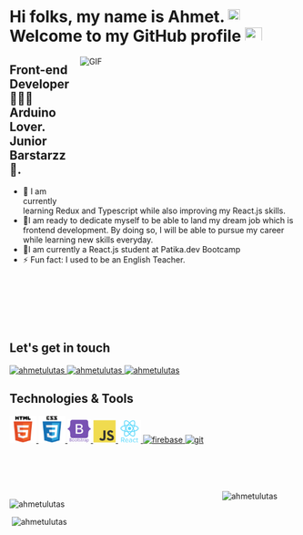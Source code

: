 
# Hi folks, my name is Ahmet. <img src="https://media.giphy.com/media/hvRJCLFzcasrR4ia7z/giphy.gif" width="21px"  height="23px" /> Welcome to my GitHub profile <img src="https://media.giphy.com/media/WUlplcMpOCEmTGBtBW/giphy.gif" width="30" height="25"> 

<img align="right" alt="GIF" src="https://github.com/abhisheknaiidu/abhisheknaiidu/blob/master/code.gif?raw=true" width="380" height="260" />

##  Front-end Developer 👨🏼‍💻 Arduino Lover. Junior Barstarzz :muscle:.
- 🌱 I am currently learning Redux and Typescript while also improving my React.js skills. 
- 🌱I am ready to dedicate myself to be able to land my dream job which is frontend development. By doing so, I will be able to pursue my career while learning new skills everyday.
- 🌱I am currently a React.js student at Patika.dev Bootcamp
- ⚡ Fun fact: I used to be an English Teacher.








<br/>
<br/>
<br/>
<br/>
<br/>

## Let's get in touch


<a target="_blank" href="mailto:ahmetulutas93@gmail.com">  <img src="https://upload.wikimedia.org/wikipedia/commons/7/7e/Gmail_icon_%282020%29.svg" alt="ahmetulutas" width="40" height="40"/> </a>
  <a href="https://www.linkedin.com/in/ahmet-ulutas/" target="_blank"> <img src="https://raw.githubusercontent.com/rahuldkjain/github-profile-readme-generator/master/src/images/icons/Social/linked-in-alt.svg" alt="ahmetulutas" width="40" height="40"/> </a> 
  <a href="https://github.com/ahmettulutas" target="_blank"> <img src="https://visualstudio.microsoft.com/wp-content/uploads/2021/09/Octocat-1.svg" alt="ahmetulutas" width="40" height="40" /> </a> 

 






## Technologies & Tools

<p> 
  <a href="https://www.w3schools.com/html/" target="_blank"> <img src="https://raw.githubusercontent.com/devicons/devicon/master/icons/html5/html5-original-wordmark.svg" alt="html5" width="47" height="47"/> </a> 
  <a href="https://www.w3schools.com/css/" target="_blank"> <img src="https://raw.githubusercontent.com/devicons/devicon/master/icons/css3/css3-original-wordmark.svg" alt="css3" width="47" height="47"/> </a> 
  <a href="https://getbootstrap.com" target="_blank"> <img src="https://raw.githubusercontent.com/devicons/devicon/master/icons/bootstrap/bootstrap-plain-wordmark.svg" alt="bootstrap" width="41" height="41"/> </a> 
  <a href="https://developer.mozilla.org/en-US/docs/Web/JavaScript" target="_blank"> <img src="https://raw.githubusercontent.com/devicons/devicon/master/icons/javascript/javascript-original.svg" alt="javascript" width="40" height="40"/> </a> 
  <a href="https://reactjs.org/" target="_blank"> <img src="https://raw.githubusercontent.com/devicons/devicon/master/icons/react/react-original-wordmark.svg" alt="react" width="40" height="40"/> </a> 
  <a href="https://firebase.google.com/" target="_blank" rel="noreferrer"> <img src="https://www.vectorlogo.zone/logos/firebase/firebase-icon.svg" alt="firebase" width="40" height="40"/> </a> 
  <a href="https://git-scm.com/" target="_blank" rel="noreferrer"> <img src="https://www.vectorlogo.zone/logos/git-scm/git-scm-icon.svg" alt="git" width="40" height="40"/> </a>   
</p>
<br/>
<br/>
<br/>
<br/>
 
<img align="right" src="https://komarev.com/ghpvc/?username=ahmettulutas" alt="ahmetulutas" width="130" height="25" />
<p><img src="https://github-readme-stats.vercel.app/api/top-langs?username=ahmettulutas&show_icons=true&theme=radical&locale=en&layout=compact" width="44%" alt="ahmetulutas" /></p>
<p>&nbsp;<img src="https://github-readme-stats.vercel.app/api?username=ahmettulutas&show_icons=true&theme=radical" alt="ahmetulutas" width="53%" /></p>

